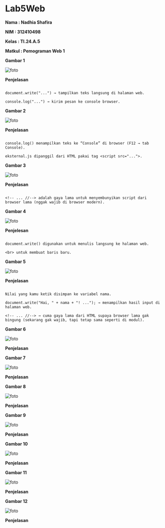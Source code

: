 # Lab5Web

**Nama            : Nadhia Shafira**

**NIM             : 312410498**

**Kelas           : TI.24.A.5**

**Matkul          : Pemograman Web 1**


**Gambar 1**

![foto](https://github.com/NadhiaShafira/Lab5Web/blob/9b63fdc2a27633d89f23bb4b5740cd339115ce11/fotoFoto/Gambar%201.png) 

**Penjelasan**

```window.alert("...") → munculkan kotak pesan (alert box).

document.write("...") → tampilkan teks langsung di halaman web.

console.log("...") → kirim pesan ke console browser.
```

**Gambar 2**

![foto](https://github.com/NadhiaShafira/Lab5Web/blob/75cbb82c498a6d786ceb52f5b87a612dff5a4266/fotoFoto/Gambar%202.png) 

**Penjelasan**

```document.write() menulis teks ke halaman web.

console.log() menampilkan teks ke “Console” di browser (F12 → tab Console).

eksternal.js dipanggil dari HTML pakai tag <script src="...">.
```

**Gambar 3**

![foto](https://github.com/NadhiaShafira/Lab5Web/blob/a6f62e7ed2601906a8bd866590897e2a379c666b/fotoFoto/Gambar%203.png) 

**Penjelasan**

```window.alert() → menampilkan pesan pop-up ke pengguna.

<!-- ... //--> adalah gaya lama untuk menyembunyikan script dari browser lama (nggak wajib di browser modern).
```

**Gambar 4**

![foto](https://github.com/NadhiaShafira/Lab5Web/blob/5196e49dd6a42b93b46c5b7bf634f7be26d4f464/fotoFoto/Gambar%204.png)

**Penjelesan**

```Penjelasan:

document.write() digunakan untuk menulis langsung ke halaman web.

<br> untuk membuat baris baru.
```

**Gambar 5**

![foto](https://github.com/NadhiaShafira/Lab5Web/blob/f8e44225304070ad73de1a21ed782d5872339026/fotoFoto/Gambar%205.png)

**Penjelasan**

```window.prompt("Siapa nama Anda?", ""); → munculin kotak input ke pengguna untuk ngetik nama.

Nilai yang kamu ketik disimpan ke variabel nama.

document.write("Hai, " + nama + "! ..."); → menampilkan hasil input di halaman web.

<!-- ... //--> → cuma gaya lama dari HTML supaya browser lama gak bingung (sekarang gak wajib, tapi tetap sama seperti di modul).
```

**Gambar 6**

![foto](https://github.com/NadhiaShafira/Lab5Web/blob/cdf193563088946c12cbac1e1143f98b4c072466/fotoFoto/Gambar%206.png) 

**Penjelasan**

**Gambar 7**

![foto](https://github.com/NadhiaShafira/Lab5Web/blob/9251fc266ecb31deab59dbc6d14e5b746cfaa6fa/fotoFoto/Gambar%207.png)

**Penjelasan**

**Gambar 8**

![foto](https://github.com/NadhiaShafira/Lab5Web/blob/04efa1f09ec5aeee39221123745ebc94b9171b08/fotoFoto/Gambar%208.png)

**Penjelasan**

**Gambar 9**

![foto](https://github.com/NadhiaShafira/Lab5Web/blob/3f6c651e6999f1712a50a166f966c928c62f91f7/fotoFoto/Gambar%209.png)

**Penjelasan**

**Gambar 10**

![foto](https://github.com/NadhiaShafira/Lab5Web/blob/0dfe3a2e904c61eebe45634fb332076d969777d0/fotoFoto/Gambar%2010.png)

**Penjelasan**

**Gambar 11**

![foto](https://github.com/NadhiaShafira/Lab5Web/blob/60a8e042dd3cb1aeec48f077f1acfd3f89ef0e04/fotoFoto/Gambar%2011.png)

**Penjelasan**

**Gambar 12**

![foto](https://github.com/NadhiaShafira/Lab5Web/blob/89f85374e41401ac524d866e11f8db77f93dd272/fotoFoto/Gambar%2012.png) 

**Penjelasan**






